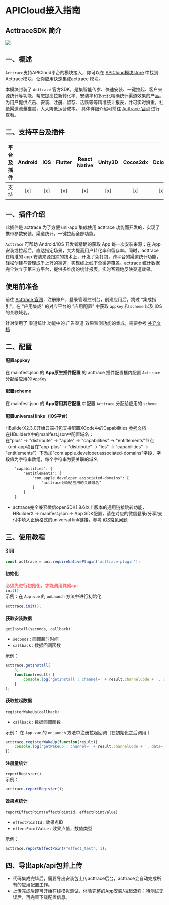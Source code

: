 # APICloud接入指南
## ActtraceSDK 简介
<img src="https://res.traceinstall.com/static/images/acttrace2.svg" />

## 一、概述

`Acttrace`支持APICloud平台的模块接入，你可以在 [APICloud模块store](https://www.apicloud.com/modulestore) 中找到Acttrace模块，让你应用快速集成acttrace 模块。

本模块封装了 `Acttrace` 官方SDK，是集智能传参、快速安装、一键拉起、客户来源统计等功能，帮您提高拉新转化率、安装率和多元化精确统计渠道效果的产品。为用户提供点击、安装、注册、留存、活跃等等精准统计报表，并可实时排重，杜绝渠道流量猫腻，大大降低运营成本。
具体详细介绍可前往 [Acttrace 官网](https://www.acttrace.com/) 进行查看。

## 二、支持平台及插件
| 平台及插件 | Android | iOS | Flutter | React Native| Unity3D| Cocos2dx| Dcloud| APICloud| Corvoda|
| :---:| :---: | :---: | :---: | :---: | :---: | :---: | :---: | :---: | :---: |
| 支持|[x]|[x]|[x]|[x]|[x]|[x]|[x]|[x]|[x]|[x]|

## 一、插件介绍
此插件是 acttrace 为了方便 uni-app 集成使用 acttrace 功能而开发的，实现了携带参数安装，渠道统计，一键拉起全部功能。

`Acttrace` 可帮助 Android/iOS 开发者精确的获取 App 每一次安装来源；在 App 安装或拉起后，直达指定场景，大大提高用户转化率和留存率。同时，acttrace 在精准的 app 安装来源跟踪的技术上，开发了免打包，跨平台的渠道统计功能，轻松创建与管理成千上万的渠道，实现线上线下全渠道覆盖。acttrace 统计数据完全独立于第三方平台，提供多维度的统计报表，实时客观地反映渠道效果。

## 使用前准备
前往 [Acttrace 官网](https://www.traceinstall.com/)，注册账户，登录管理控制台，创建应用后，跳过 "集成指引"，在 "应用集成" 的对应平台的 "应用配置" 中获取 `appkey` 和 `scheme` 以及 iOS 的关联域名。

针对使用了 渠道统计 功能中的 广告渠道 效果监测功能的集成，需要参考 [补充文档](#ad)
## 二、配置

#### 配置appkey
在 mainfest.json 的 **App原生插件配置** 的 acttrace 插件配置框内配置 `Acttrace` 分配给应用的 `AppKey`

#### 配置scheme
在 mainfest.json 的 **App常用其它配置** 中配置 `Acttrace` 分配给应用的 `scheme`

#### 配置universal links（iOS平台）

HBuilderX2.3.0开始云端打包支持配置XCode中的Capabilities [参考文档](https://ask.dcloud.net.cn/article/36393)  
在HBuilderX中的manifest.json中配置域名：  
在"plus" -> "distribute" -> "apple" -> "capabilities" -> "entitlements"节点（uni-app项目在"app-plus" -> "distribute" -> "ios" -> "capabilities" -> "entitlements"）下添加"com.apple.developer.associated-domains"字段，字段值为字符串数组，每个字符串为要关联的域名

``` xml
    "capabilities": {  
        "entitlements": {  
            "com.apple.developer.associated-domains": [  
                "acttrace分配给应用的关联域名"  
            ]  
        }  
    }
```

- acttrace完全兼容微信openSDK1.8.6以上版本的通用链接跳转功能，HBuilderX -> manifest.json -> App SDK配置，请在对应的微信登录/分享/支付中填入正确格式的universal link链接，参考 [iOS常见问题](https://www.acttrace.com/doc/ios_sdk_faq.html)

## 三、使用教程

#### 引用
``` js
const acttrace = uni.requireNativePlugin('acttrace-plugin');
```

#### 初始化
<span style="color:#ff6666">**必须先进行初始化，才能调用其他api**</span>  
`init()`    
示例：在 `App.vue` 的 `onLaunch` 方法中进行初始化
``` js
acttrace.init();
```

#### 获取安装数据
`getInstall(seconds, callback)`
- `seconds` : 回调超时时间
- `callback` : 数据回调函数

示例：
``` js
acttrace.getInstall(
    8,
    function(result) {
        console.log('getInstall : channel=' + result.channelCode + ', data=' + result.bindData);
    }
);
```

#### 获取拉起数据

`registerWakeUp(callback)`
- `callback` : 数据回调函数

示例：
在 `App.vue` 的 `onLaunch` 方法中注册拉起回调（在初始化之后调用 ）
``` js
acttrace.registerWakeUp(function(result){
    console.log('getWakeup : channel=' + result.channelCode + ', data=' + result.bindData);
});
```
#### 注册量统计
`reportRegister()`  
示例：
``` js
acttrace.reportRegister();
```

#### 效果点统计
`reportEffectPoint(effectPointId, effectPointValue)`
- `effectPointId` : 效果点ID
- `effectPointValue` : 效果点值，数值类型

示例：
``` js
acttrace.reportEffectPoint("effect_test", 1);
```

## 四、导出apk/api包并上传
- 代码集成完毕后，需要导出安装包上传acttrace后台，acttrace会自动完成所有的应用配置工作。
- 上传完成后即可开始在线模拟测试，体验完整的App安装/拉起流程；待测试无误后，再完善下载配置信息。
